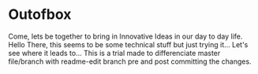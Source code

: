 # Outofbox
Come, lets be together to bring in Innovative Ideas in our day to day life.
Hello There, this seems to be some technical stuff but just trying it... Let's see where it leads to...
This is a trial made to differenciate master file/branch with readme-edit branch pre and post committing the changes.
